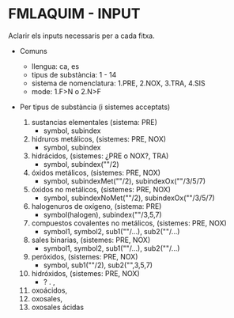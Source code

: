 # FMLAQUIM - INPUT
Aclarir els inputs necessaris per a cada fitxa.

* Comuns
    * llengua: ca, es
    * tipus de substància: 1 - 14
    * sistema de nomenclatura: 1.PRE, 2.NOX, 3.TRA, 4.SIS
    * mode: 1.F>N o 2.N>F

* Per tipus de substància (i sistemes acceptats)
    1. sustancias elementales (sistema: PRE)
        * symbol, subindex
    2. hidruros metálicos, (sistemes: PRE, NOX)
        * symbol, subindex
    3. hidrácidos, (sistemes: ¿PRE o NOX?, TRA)
        * symbol, subíndex(""/2)
    4. óxidos metálicos, (sistemes: PRE, NOX)
        * symbol, subindexMet(""/2), subindexOx(""/3/5/7)
    5. óxidos no metálicos, (sistemes: PRE, NOX)
        * symbol, subindexNoMet(""/2), subindexOx(""/3/5/7)
    6. halogenuros de oxígeno, (sistema: PRE)
        * symbol(halogen), subindex(""/3,5,7)
    7. compuestos covalentes no metálicos, (sistemes: PRE, NOX)
        * symbol1, symbol2, sub1(""/...), sub2(""/...)
    8. sales binarias, (sistemes: PRE, NOX)
        * symbol1, symbol2, sub1(""/...), sub2(""/...)
    9. peróxidos, (sistemes: PRE, NOX)
        * symbol, sub1(""/2), sub2("",3,5,7)
    10. hidróxidos, (sistemes: PRE, NOX)
        * ?
    . ,
    12. oxoácidos,
    13. oxosales,
    14. oxosales ácidas
